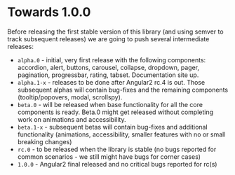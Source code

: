 # Towards 1.0.0

Before releasing the first stable version of this library (and using semver to track subsequent releases) we are going to push several intermediate releases:
* `alpha.0` - initial, very first release with the following components: accordion, alert, buttons, carousel, collapse, dropdown, pager, pagination, progressbar, rating, tabset. Documentation site up.   
* `alpha.1-x` - releases to be done after Angular2 rc.4 is out. Those subsequent alphas will contain bug-fixes and the remaining components (tooltip/popovers, modal, scrollspy).
* `beta.0` - will be released when base functionality for all the core components is ready. Beta.0 might get released without completing work on animations and accessibility.
* `beta.1-x` - subsequent betas will contain bug-fixes and additional functionality (animations, accessibility, smaller features with no or small breaking changes)
* `rc.0` - to be released when the library is stable (no bugs reported for common scenarios - we still might have bugs for corner cases)
* `1.0.0` - Angular2 final released and no critical bugs reported for rc(s)